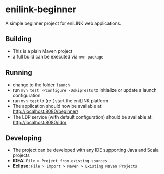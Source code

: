 # enilink-beginner
A simple beginner project for eniLINK web applications.

## Building
* This is a plain Maven project
* a full build can be executed via `mvn package`

## Running
* change to the folder `launch`
* run `mvn test -Pconfigure -DskipTests` to initialize or update a launch configuration
* run `mvn test` to (re-)start the eniLINK platform
* The application should now be available at: [http://localhost:8080/beginner/](http://localhost:8080/beginner/)
* The LDP service (with default configuration) should be available at:  [http://localhost:8080/ldp/](http://localhost:8080/ldp/)

## Developing
* The project can be developed with any IDE supporting Java and Scala projects
* **IDEA:** `File > Project from existing sources...`
* **Eclipse:** `File > Import > Maven > Existing Maven Projects`